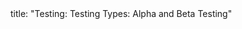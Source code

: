 <frontmatter>
title: "Testing: Testing Types: Alpha and Beta Testing"
</frontmatter>

<include src="container-inPage-asFlat.md" boilerplate />